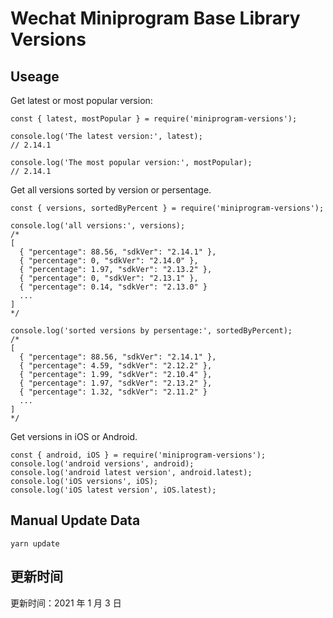 
# Wechat Miniprogram Base Library Versions

## Useage

Get latest or most popular version:

```;
const { latest, mostPopular } = require('miniprogram-versions');

console.log('The latest version:', latest);
// 2.14.1

console.log('The most popular version:', mostPopular);
// 2.14.1

```

Get all versions sorted by version or persentage.

```
const { versions, sortedByPercent } = require('miniprogram-versions');

console.log('all versions:', versions);
/*
[
  { "percentage": 88.56, "sdkVer": "2.14.1" },
  { "percentage": 0, "sdkVer": "2.14.0" },
  { "percentage": 1.97, "sdkVer": "2.13.2" },
  { "percentage": 0, "sdkVer": "2.13.1" },
  { "percentage": 0.14, "sdkVer": "2.13.0" }
  ...
]
*/

console.log('sorted versions by persentage:', sortedByPercent);
/*
[
  { "percentage": 88.56, "sdkVer": "2.14.1" },
  { "percentage": 4.59, "sdkVer": "2.12.2" },
  { "percentage": 1.99, "sdkVer": "2.10.4" },
  { "percentage": 1.97, "sdkVer": "2.13.2" },
  { "percentage": 1.32, "sdkVer": "2.11.2" }
  ...
]
*/
```

Get versions in iOS or Android.

```
const { android, iOS } = require('miniprogram-versions');
console.log('android versions', android);
console.log('android latest version', android.latest);
console.log('iOS versions', iOS);
console.log('iOS latest version', iOS.latest);
```

## Manual Update Data

```
yarn update
```

## 更新时间

更新时间：2021 年 1 月 3 日
